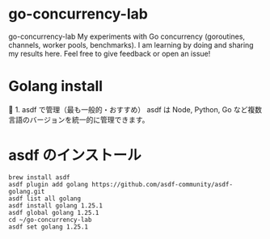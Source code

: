 # go-concurrency-lab
go-concurrency-lab My experiments with Go concurrency (goroutines, channels, worker pools, benchmarks). I am learning by doing and sharing my results here.  Feel free to give feedback or open an issue!


# Golang install

🔹 1. asdf で管理（最も一般的・おすすめ）
asdf は Node, Python, Go など複数言語のバージョンを統一的に管理できます。
# asdf のインストール
```
brew install asdf
asdf plugin add golang https://github.com/asdf-community/asdf-golang.git
asdf list all golang
asdf install golang 1.25.1
asdf global golang 1.25.1
cd ~/go-concurrency-lab
asdf set golang 1.25.1
```
